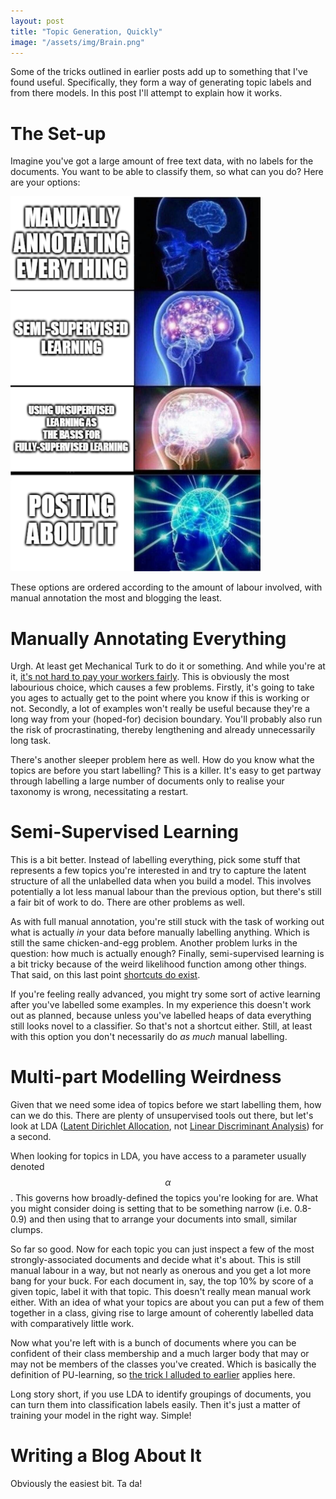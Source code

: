 ```yaml
---
layout: post
title: "Topic Generation, Quickly"
image: "/assets/img/Brain.png"
---
```


Some of the tricks outlined in earlier posts add up to something that I've found useful. Specifically, they form a way of generating topic labels and from there models.
In this post I'll attempt to explain how it works.

# The Set-up

Imagine you've got a large amount of free text data, with no labels for the documents. You want to be able to classify them, so what can you do? 
Here are your options:

<img src="/assets/img/Brain.png" width="400" height="600" />

These options are ordered according to the amount of labour involved, with manual annotation the most and blogging the least.

# Manually Annotating Everything 

Urgh. At least get Mechanical Turk to do it or something. And while you're at it, [it's not hard to pay your workers fairly](https://fairwork.stanford.edu/). This is obviously the most labourious choice, which causes a few problems. Firstly, it's going to take you ages to actually get to the point where you know if this is working or not. Secondly, a lot of examples won't really be useful because they're a long way from your (hoped-for) decision boundary. You'll probably also run the risk of procrastinating, thereby lengthening and already unnecessarily long task. 

There's another sleeper problem here as well. How do you know what the topics are before you start labelling? This is a killer. It's easy to get partway through labelling a large number of documents only to realise your taxonomy is wrong, necessitating a restart. 

# Semi-Supervised Learning

This is a bit better. Instead of labelling everything, pick some stuff that represents a few topics you're interested in and try to capture the latent structure of all the unlabelled data when you build a model. This involves potentially a lot less manual labour than the previous option, but there's still a fair bit of work to do. There are other problems as well. 

As with full manual annotation, you're still stuck with the task of working out what is actually _in_ your data before manually labelling anything. Which is still the same chicken-and-egg problem. Another problem lurks in the question: how much is actually enough?
Finally, semi-supervised learning is a bit tricky because of the weird likelihood function among other things. That said, on this last point [shortcuts do exist](https://breakitdownto.earth/2019/07/12/Semi-Supervised_Learning_Trick.html).

If you're feeling really advanced, you might try some sort of active learning after you've labelled some examples. In my experience this doesn't work out as planned, because unless you've labelled heaps of data everything still looks novel to a classifier. So that's not a shortcut either. Still, at least with this option you don't necessarily do _as much_ manual labelling.

# Multi-part Modelling Weirdness

Given that we need some idea of topics before we start labelling them, how can we do this. There are plenty of unsupervised tools out there, but let's look at LDA ([Latent Dirichlet Allocation](https://en.wikipedia.org/wiki/Latent_Dirichlet_allocation), not [Linear Discriminant Analysis](https://en.wikipedia.org/wiki/Linear_discriminant_analysis)) for a second.

When looking for topics in LDA, you have access to a parameter usually denoted $$\alpha$$. This governs how broadly-defined the topics you're looking for are. What you might consider doing is setting that to be something narrow (i.e. 0.8-0.9) and then using that to arrange your documents into small, similar clumps.

So far so good. Now for each topic you can just inspect a few of the most strongly-associated documents and decide what it's about. This is still manual labour in a way, but not nearly as onerous and you get a lot more bang for your buck. For each document in, say, the top 10% by score of a given topic, label it with that topic. This doesn't really mean manual work either. With an idea of what your topics are about you can put a few of them together in a class, giving rise to large amount of coherently labelled data with comparatively little work.

Now what you're left with is a bunch of documents where you can be confident of their class membership and a much larger body that may or may not be members of the classes you've created. Which is basically the definition of PU-learning, so [the trick I alluded to earlier](https://breakitdownto.earth/2019/07/12/Semi-Supervised_Learning_Trick.html) applies here.

Long story short, if you use LDA to identify groupings of documents, you can turn them into classification labels easily. Then it's just a matter of training your model in the right way. Simple!

# Writing a Blog About It

Obviously the easiest bit. Ta da!


